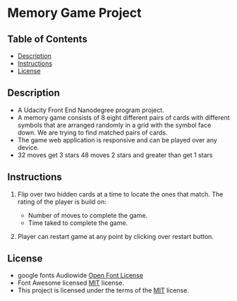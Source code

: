 # Memory Game Project

## Table of Contents

* [Description](#discription)
* [Instructions](#instructions)
* [License](#license)

## Description
- A Udacity Front End Nanodegree program project.
- A memory game consists of 8 eight different pairs of cards with different symbols that are arranged randomly in a grid with the symbol face down. We are trying to find matched pairs of cards.
- The game web application is responsive and can be played over any device.
- 32 moves get 3 stars 48 moves 2 stars and greater than get 1 stars

## Instructions
1. Flip over two hidden cards at a time to locate the ones that match. The rating of the player is build on:

   - Number of moves to complete the game.
   - Time taked to complete the game.
   
2. Player can restart game at any point by clicking over restart button.

## License
- google fonts Audiowide [Open Font License](http://scripts.sil.org/cms/scripts/page.php?site_id=nrsi&id=OFL_web)
- Font Awesome licensed [MIT](https://choosealicense.com/licenses/mit/) license.
- This project is licensed under the terms of the [MIT](https://choosealicense.com/licenses/mit/) license.
